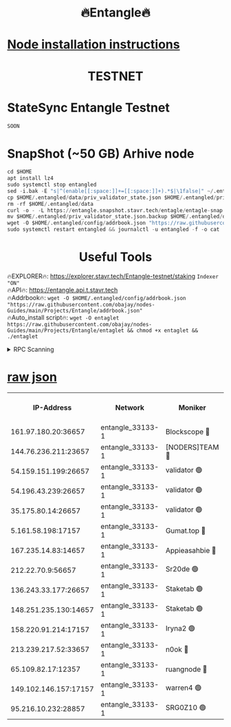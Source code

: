 <h1 align="center"> 🔥Entangle🔥</h1>

[Node installation instructions](https://github.com/obajay/nodes-Guides/tree/main/Projects/Entangle)
=

<h1 align="center"> TESTNET</h1>

# StateSync Entangle Testnet
```python
SOON
```
# SnapShot (~50 GB) Arhive node
```python
cd $HOME
apt install lz4
sudo systemctl stop entangled
sed -i.bak -E "s|^(enable[[:space:]]+=[[:space:]]+).*$|\1false|" ~/.entangled/config/config.toml
cp $HOME/.entangled/data/priv_validator_state.json $HOME/.entangled/priv_validator_state.json.backup
rm -rf $HOME/.entangled/data
curl -o - -L https://entangle.snapshot.stavr.tech/entagle/entagle-snap.tar.lz4 | lz4 -c -d - | tar -x -C $HOME/.entangled --strip-components 2
mv $HOME/.entangled/priv_validator_state.json.backup $HOME/.entangled/data/priv_validator_state.json
wget -O $HOME/.entangled/config/addrbook.json "https://raw.githubusercontent.com/obajay/nodes-Guides/main/Projects/Entangle/addrbook.json"
sudo systemctl restart entangled && journalctl -u entangled -f -o cat
```
 <h1 align="center"> Useful Tools</h1>
 
🔥EXPLORER🔥: https://explorer.stavr.tech/Entangle-testnet/staking        `Indexer "ON"` \
🔥API🔥:      https://entangle.api.t.stavr.tech \
🔥Addrbook🔥: ```wget -O $HOME/.entangled/config/addrbook.json "https://raw.githubusercontent.com/obajay/nodes-Guides/main/Projects/Entangle/addrbook.json"``` \
🔥Auto_install script🔥:  `wget -O entaglet https://raw.githubusercontent.com/obajay/nodes-Guides/main/Projects/Entangle/entaglet && chmod +x entaglet && ./entaglet`


<details>
<summary>RPC Scanning</summary>

<h2 align="center"> We scan nodes in real time every 4 hours. And we provide the final result of RPC endpoints.
We cannot influence the operation of these nodes in any way. </h2>


```python
If Voting Power is higher than 0 --> then the Node is a validator of the network and may be subject to attack and be a potential threat to the chain.
```
```python
We marked such validators with a red symbol
```

</details>

[raw json](https://rpc-check.entangt.stavr.tech/entangt/rpc-entangt-result.json)
=


<table><tr><th>IP-Address</th><th>Network</th><th>Moniker</th><th>Latest Block Height</th><th>Earliest Block Height</th><th>Catching Up</th><th>Voting Power</th><th>Scan Time</th></tr><tr><td>161.97.180.20:36657</td><td>entangle_33133-1</td><td>Blockscope 🔴</td><td>871577</td><td>1</td><td>False</td><td>101736446037095</td><td>2023-12-01T12:22:56.989397348UTC</td></tr><tr><td>144.76.236.211:23657</td><td>entangle_33133-1</td><td>[NODERS]TEAM 🔴</td><td>871580</td><td>1</td><td>False</td><td>47049700500000000</td><td>2023-12-01T12:23:08.188299421UTC</td></tr><tr><td>54.159.151.199:26657</td><td>entangle_33133-1</td><td>validator 🟢</td><td>871581</td><td>1</td><td>False</td><td>0</td><td>2023-12-01T12:23:13.520656272UTC</td></tr><tr><td>54.196.43.239:26657</td><td>entangle_33133-1</td><td>validator 🟢</td><td>871581</td><td>1</td><td>False</td><td>0</td><td>2023-12-01T12:23:14.201886708UTC</td></tr><tr><td>35.175.80.14:26657</td><td>entangle_33133-1</td><td>validator 🟢</td><td>871581</td><td>1</td><td>False</td><td>0</td><td>2023-12-01T12:23:17.746405880UTC</td></tr><tr><td>5.161.58.198:17157</td><td>entangle_33133-1</td><td>Gumat.top 🔴</td><td>871582</td><td>522001</td><td>False</td><td>53950170540782</td><td>2023-12-01T12:23:18.468778958UTC</td></tr><tr><td>167.235.14.83:14657</td><td>entangle_33133-1</td><td>Appieasahbie 🔴</td><td>871581</td><td>531401</td><td>False</td><td>44568809900999996</td><td>2023-12-01T12:23:16.953521080UTC</td></tr><tr><td>212.22.70.9:56657</td><td>entangle_33133-1</td><td>Sr20de 🟢</td><td>871577</td><td>620601</td><td>False</td><td>0</td><td>2023-12-01T12:22:56.516759442UTC</td></tr><tr><td>136.243.33.177:26657</td><td>entangle_33133-1</td><td>Staketab 🟢</td><td>871580</td><td>660001</td><td>False</td><td>0</td><td>2023-12-01T12:23:10.547395593UTC</td></tr><tr><td>148.251.235.130:14657</td><td>entangle_33133-1</td><td>Staketab 🟢</td><td>871577</td><td>660801</td><td>False</td><td>0</td><td>2023-12-01T12:22:56.748840562UTC</td></tr><tr><td>158.220.91.214:17157</td><td>entangle_33133-1</td><td>Iryna2 🟢</td><td>871581</td><td>704001</td><td>False</td><td>0</td><td>2023-12-01T12:23:14.631437332UTC</td></tr><tr><td>213.239.217.52:33657</td><td>entangle_33133-1</td><td>n0ok 🔴</td><td>871581</td><td>771581</td><td>False</td><td>46574292273662988</td><td>2023-12-01T12:23:12.817096663UTC</td></tr><tr><td>65.109.82.17:12357</td><td>entangle_33133-1</td><td>ruangnode 🔴</td><td>871577</td><td>806001</td><td>False</td><td>134871482790726</td><td>2023-12-01T12:22:57.342443155UTC</td></tr><tr><td>149.102.146.157:17157</td><td>entangle_33133-1</td><td>warren4 🟢</td><td>871580</td><td>822001</td><td>False</td><td>0</td><td>2023-12-01T12:23:07.947332254UTC</td></tr><tr><td>95.216.10.232:28857</td><td>entangle_33133-1</td><td>SRG0Z10 🟢</td><td>871577</td><td>842001</td><td>False</td><td>0</td><td>2023-12-01T12:22:56.074450200UTC</td></tr></table>
